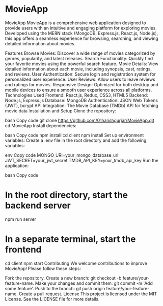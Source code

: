 # MovieApp

MovieApp
MovieApp is a comprehensive web application designed to provide users with an intuitive and engaging platform for exploring movies. Developed using the MERN stack (MongoDB, Express.js, React.js, Node.js), this app offers a seamless experience for browsing, searching, and viewing detailed information about movies.

Features
Browse Movies: Discover a wide range of movies categorized by genres, popularity, and latest releases.
Search Functionality: Quickly find your favorite movies using the powerful search feature.
Movie Details: View detailed information about each movie, including synopsis, cast, ratings, and reviews.
User Authentication: Secure login and registration system for personalized user experience.
User Reviews: Allow users to leave reviews and ratings for movies.
Responsive Design: Optimized for both desktop and mobile devices to ensure a smooth user experience across all platforms.
Technologies Used
Frontend: React.js, Redux, CSS3, HTML5
Backend: Node.js, Express.js
Database: MongoDB
Authentication: JSON Web Tokens (JWT), bcrypt
API Integration: The Movie Database (TMDb) API for fetching movie data
Installation and Setup
Clone the repository:

bash
Copy code
git clone https://github.com/01harishgurjar/MovieApp.git
cd MovieApp
Install dependencies:

bash
Copy code
npm install
cd client
npm install
Set up environment variables:
Create a .env file in the root directory and add the following variables:

env
Copy code
MONGO_URI=your_mongo_database_uri
JWT_SECRET=your_jwt_secret
TMDB_API_KEY=your_tmdb_api_key
Run the application:

bash
Copy code
# In the root directory, start the backend server
npm run server

# In a separate terminal, start the frontend
cd client
npm start
Contributing
We welcome contributions to improve MovieApp! Please follow these steps:

Fork the repository.
Create a new branch: git checkout -b feature/your-feature-name.
Make your changes and commit them: git commit -m 'Add some feature'.
Push to the branch: git push origin feature/your-feature-name.
Create a pull request.
License
This project is licensed under the MIT License. See the LICENSE file for more details.
